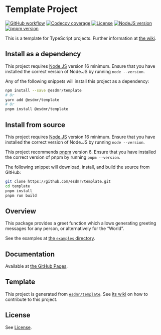 # Template Project

[![GitHub workflow](https://img.shields.io/github/workflow/status/esdmr/template/CI/master?label=test&labelColor=0F0F0F&logo=github)][workflow]
[![Codecov coverage](https://img.shields.io/codecov/c/gh/esdmr/template/master?labelColor=0F0F0F&logo=CodeCov&logoColor=FF66B0)][codecov]
[![License](https://img.shields.io/github/license/esdmr/template?labelColor=0F0F0F&color=005C9A)][license]
[![NodeJS version](https://img.shields.io/badge/node-≥16-005C9A?labelColor=0F0F0F&logo=node.js&logoColor=00B834)][node]
[![pnpm version](https://img.shields.io/badge/pnpm-6-005C9A?labelColor=0F0F0F&logo=pnpm)][pnpm]

[workflow]: https://github.com/esdmr/template/actions/workflows/ci.yml
[codecov]: https://codecov.io/gh/esdmr/template
[license]: https://github.com/esdmr/template/blob/master/LICENSE
[node]: https://nodejs.org/en/download/current
[pnpm]: https://pnpm.io

<!-- #region placeholder DESCRIPTION -->
This is a template for TypeScript projects.
Further information at [the wiki](https://github.com/esdmr/template/wiki).
<!-- #endregion placeholder -->

## Install as a dependency

This project requires [Node.JS][node] version 16 minimum. Ensure that you have
installed the correct version of Node.JS by running `node --version`.

Any of the following snippets will install this project as a dependency:

```sh
npm install --save @esdmr/template
# Or
yarn add @esdmr/template
# Or
pnpm install @esdmr/template
```

## Install from source

This project requires [Node.JS][node] version 16 minimum. Ensure that you have
installed the correct version of Node.JS by running `node --version`.

This project recommends [pnpm][pnpm] version 6. Ensure that you have installed
the correct version of pnpm by running `pnpm --version`.

The following snippet will download, install, and build the source from GitHub:

```sh
git clone https://github.com/esdmr/template.git
cd template
pnpm install
pnpm run build
```

<!-- #region placeholder delete -->
## Overview

This package provides a greet function which allows generating greeting messages
for any person, or alternatively for the “World”.

See the examples at [the `examples` directory](examples).

<!-- #endregion placeholder -->
## Documentation

Available at [the GitHub Pages](https://esdmr.github.io/template/).

<!-- #region placeholder keep -->
## Template

This project is generated from [`esdmr/template`][template]. See
[its wiki][template-wiki] on how to contribute to this project.

[template]: https://github.com/esdmr/template
[template-wiki]: https://github.com/esdmr/template/wiki

<!-- #endregion placeholder -->
## License

See [License][license].
